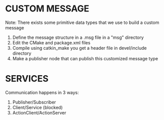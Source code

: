 # CUSTOM MESSAGE
Note: There exists some primitive data types that we use to build a custom message
1. Define the message structure in a .msg file in a "msg" directory
2. Edit the CMake and package.xml files
3. Compile using catkin_make you get a header file in devel/include directory
4. Make a publisher node that can publish this customized message type


# SERVICES
Communication happens in 3 ways:
1. Publisher/Subscriber
2. Client/Service (blocked) 
3. ActionClient/ActionServer
